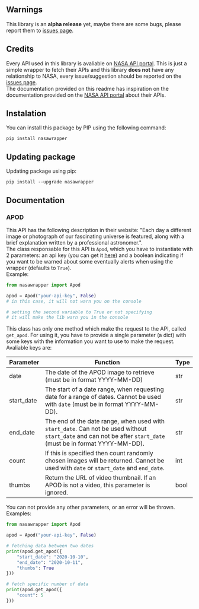 ## Warnings
This library is an **alpha release** yet, maybe there are some bugs, please report them to [issues page](https://github.com/End313234/nasawrapper-python/issues). <br>


## Credits
Every API used in this library is avaliable on [NASA API portal](https://api.nasa.gov/). This is just a simple wrapper to fetch their APIs and this library **does not** have any relationship to NASA, every issue/suggestion should be reported on the [issues page](https://github.com/End313234/nasawrapper-python/issues). <br>
The documentation provided on this readme has inspiration on the documentation provided on the [NASA API portal](https://api.nasa.gov/) about their APIs.

## Instalation
You can install this package by PIP using the following command:
```
pip install nasawrapper
```

## Updating package
Updating package using pip:
```
pip install --upgrade nasawrapper
```

## Documentation

### APOD
This API has the following description in their website: "Each day a different image or photograph of our fascinating universe is featured, along with a brief explanation written by a professional astronomer.". <br>
The class responsable for this API is `Apod`, which you have to instantiate with 2 parameters: an api key (you can get it [here](https://api.nasa.gov/)) and a boolean indicating if you want to be warned about some eventually alerts when using the wrapper (defaults to `True`). <br>
Example:
```py
from nasawrapper import Apod

apod = Apod("your-api-key", False)
# in this case, it will not warn you on the console

# setting the second variable to True or not specifying
# it will make the lib warn you in the console
```

This class has only one method which make the request to the API, called `get_apod`.
For using it, you have to provide a single parameter (a dict) with some keys with the information you want to use to make the request. Avaliable keys are:

|  Parameter  |  Function  | Type |
|-------------|------------|------|
|     date    | The date of the APOD image to retrieve (must be in format YYYY-MM-DD) | str |
|  start_date | The start of a date range, when requesting date for a range of dates. Cannot be used with `date` (must be in format YYYY-MM-DD).| str |
|  end_date   | The end of the date range, when used with `start_date`. Can not be used without `start_date` and can not be after `start_date` (must be in format YYYY-MM-DD). | str |
| count | 	If this is specified then count randomly chosen images will be returned. Cannot be used with `date` or `start_date` and `end_date`. | int
| thumbs | Return the URL of video thumbnail. If an APOD is not a video, this parameter is ignored. | bool |

You can not provide any other parameters, or an error will be thrown. <br>
Examples:
```py
from nasawrapper import Apod

apod = Apod("your-api-key", False)

# fetching data between two dates
print(apod.get_apod({
    "start_date": "2020-10-10",
    "end_date": "2020-10-11",
    "thumbs": True
}))

# fetch specific number of data
print(apod.get_apod({
    "count": 5
}))
```